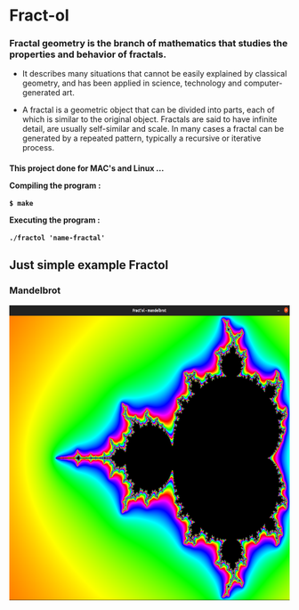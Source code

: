 <h1> Fract-ol </h1>

<h3>Fractal geometry is the branch of mathematics that studies the properties and behavior of fractals.</h3>

-  It describes many situations that cannot be easily explained by classical geometry, and has been applied in science,
technology and computer-generated art.

- A fractal is a geometric object that can be divided into parts, each of which is similar to the original object.
Fractals are said to have infinite detail, are usually self-similar and scale. In many cases a fractal can be generated by a repeated pattern,
typically a recursive or iterative process.</h4>

<h4>This project done for MAC's and Linux ...

Compiling the program :

`$ make`

Executing the program :

`./fractol 'name-fractal'`

<h2>Just simple example Fractol</h2>

<h3>Mandelbrot</h3>
<p align="center">
  <img width="680" height="530" src="/img/mandelbrot.png" alt="mandelbrot"/>
</p>

